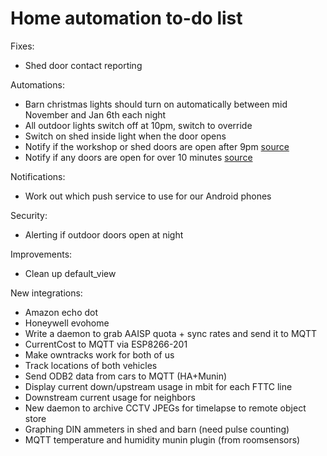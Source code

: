 # Home automation to-do list

Fixes:

* Shed door contact reporting

Automations:

* Barn christmas lights should turn on automatically between mid November and Jan 6th each night
* All outdoor lights switch off at 10pm, switch to override
* Switch on shed inside light when the door opens
* Notify if the workshop or shed doors are open after 9pm [source](https://github.com/dale3h/homeassistant-config-1/blob/master/automation/notify_garage_open_2100.yaml)
* Notify if any doors are open for over 10 minutes [source](https://github.com/dale3h/homeassistant-config-1/blob/master/automation/notify_doors_left_open.yaml)

Notifications:

* Work out which push service to use for our Android phones

Security:

* Alerting if outdoor doors open at night

Improvements:

* Clean up default_view

New integrations:

* Amazon echo dot
* Honeywell evohome
* Write a daemon to grab AAISP quota + sync rates and send it to MQTT
* CurrentCost to MQTT via ESP8266-201
* Make owntracks work for both of us
* Track locations of both vehicles
* Send ODB2 data from cars to MQTT (HA+Munin)
* Display current down/upstream usage in mbit for each FTTC line
* Downstream current usage for neighbors
* New daemon to archive CCTV JPEGs for timelapse to remote object store
* Graphing DIN ammeters in shed and barn (need pulse counting)
* MQTT temperature and humidity munin plugin (from roomsensors)
